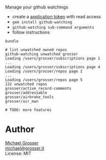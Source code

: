 Manage your github watchings

 - create a [application token](https://github.com/settings/applications) with read access
 - `gem install github-watching`
 - `github-watching sub-command arguments`
 - follow instructions

```
bundle

# list unwatched owned repos
github-watching unwatched grosser
Loading /users/grosser/subscriptions page 1
...
Loading /users/grosser/subscriptions page 4
Loading /users/grosser/repos page 1
...
Loading /users/grosser/repos page 5
122 unwatched repos
grosser/active_record-comments
grosser/addressable
grosser/airbrake_tools
grosser/air_man

# TODO: more features
```

Author
======

[Michael Grosser](http://grosser.it)<br/>
michael@grosser.it<br/>
License: MIT
